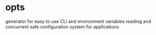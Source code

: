 # opts
generator for easy to use CLI and environment variables reading and concurrent safe configuration system for applications
